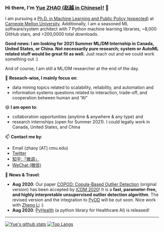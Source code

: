 ### Hi there, I'm [Yue ZHAO (赵越 in Chinese)!](https://www.andrew.cmu.edu/user/yuezhao2/) 👋


I am pursuing a [Ph.D. in Machine Learning and Public Policy (expected)](https://www.ml.cmu.edu/academics/joint-phd-mlpp.html) at [Carnegie Mellon University](https://www.cmu.edu/). Additionally, I am a seasoned ML software/system architect with 7 Python machine learning libraries, ~8,000 GitHub stars, and >200,0000 total downloads.

**Good news: I am looking for 2021 Summer ML/DM Internship in Canada, United States, or China. Not necessarily pure research; system or AutoML related stuff would be great fit as well.** Just reach out and we could work something out :)

And of course, I am still a ML/DM researcher at the end of the day.

🔭 **Reseach-wise, I mainly focus on**:

- data mining topics related to scalability, reliability, and automation and
- information systems questions related to interaction, trade-off, and cooperation between human and “AI”

😄 **I am open to**:

- collaboration opportunities (anytime & anywhere & any type) and 
- research internships (open for Summer 2021). I could legally work in Canada, United States, and China

📫 **Contact me by**:
- Email (zhaoy [AT] cmu.edu)
- [Twitter](https://twitter.com/yzhao062)
- [知乎:「微调」](https://www.zhihu.com/people/breaknever)
- [WeChat (微信)](https://www.andrew.cmu.edu/user/yuezhao2/files/ID_zhaoyueyue1002.JPG)


💬 **News & Travel**:

- **Aug 2020**: Our paper [COPOD: Copula-Based Outlier Detection](https://www.andrew.cmu.edu/user/yuezhao2/papers/20-icdm-copod-preprint.pdf) (original version) has been accepted by [ICDM 2020](http://icdm2020.bigke.org/)!
It is a **fast, parameter-free, and highly interpretable unsupervised outlier detection algorithm**.
The revised version and the integration to [PyOD](https://github.com/yzhao062/pyod) will be out soon. Nice work with [Zheng Li](https://www.linkedin.com/in/winstonl) :)
- **Aug 2020**: [PyHealth](https://github.com/yzhao062/pyhealth) (a python library for Healthcare AI) is released! 

----

[![Yue's github stats](https://github-readme-stats.vercel.app/api?username=yzhao062&theme=material-palenight&count_private=true&hide=contribs)](https://github.com/anuraghazra/github-readme-stats)
[![Top Langs](https://github-readme-stats.vercel.app/api/top-langs/?username=yzhao062&theme=material-palenight&hide=Jupyter&layout=compact)](https://github.com/anuraghazra/github-readme-stats)

<!--
**yzhao062/yzhao062** is a ✨ _special_ ✨ repository because its `README.md` (this file) appears on your GitHub profile.

Here are some ideas to get you started:

- 🔭 I’m currently working on ...
- 🌱 I’m currently learning ...
- 👯 I’m looking to collaborate on ...
- 🤔 I’m looking for help with ...
- 💬 Ask me about ...
- 📫 How to reach me: ...
- 😄 Pronouns: ...
- ⚡ Fun fact: ...

I am the author/core developer of various machine learning tools and systems with more than millions of downloads. 
-->
